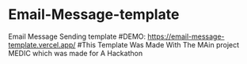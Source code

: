# Email-Message-template
Email Message Sending template
#DEMO: https://email-message-template.vercel.app/
#This Template Was Made With The MAin project MEDIC 
which was made for A Hackathon

